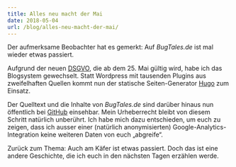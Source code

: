 ```yaml
---
title: Alles neu macht der Mai
date: 2018-05-04
url: /blog/alles-neu-macht-der-mai/
---
```


Der aufmerksame Beobachter hat es gemerkt: Auf _BugTales.de_ ist mal wieder etwas passiert.

Aufgrund der neuen [DSGVO](https://de.wikipedia.org/wiki/Datenschutz-Grundverordnung), die ab dem 25. Mai gültig wird, habe ich das Blogsystem gewechselt. Statt Wordpress mit tausenden Plugins aus zweifelhaften Quellen kommt nun der statische Seiten-Generator [Hugo](https://gohugo.io) zum Einsatz.

Der Quelltext und die Inhalte von _BugTales.de_ sind darüber hinaus nun öffentlich bei [GitHub](https://github.com/marcelkraus/bugtales) einsehbar. Mein Urheberrecht bleibt von diesem Schritt natürlich unberührt. Ich habe mich dazu entschieden, um euch zu zeigen, dass ich ausser einer (natürlich anonymisierten) Google-Analytics-Integration keine weiteren Daten von euch „abgreife“.

Zurück zum Thema: Auch am Käfer ist etwas passiert. Doch das ist eine andere Geschichte, die ich euch in den nächsten Tagen erzählen werde.
<!--more-->
